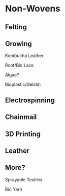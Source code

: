 # Non-Wovens

## Felting 

## Growing

Kombucha Leather

Root/Bio Lace

Algae?

Bioplastic/Gelatin

## Electrospinning

## Chainmail

## 3D Printing



## Leather

## More?

Sprayable Textiles

Bio Yarn





